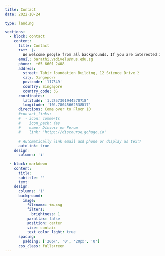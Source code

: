 ```yaml
---
title: Contact
date: 2022-10-24

type: landing

sections:
  - block: contact
    content:
      title: Contact
      text: |-
        We welcome people from all backgrounds. If you are interested in joining, working or funding with us, please contact us at.
      email: barathi.vadivelu@nus.edu.sg
      phone:  +65 6601 2408
      address:
        street: Tahir Foundation Building, 12 Science Drive 2
        city: Singapore
        postcode: '117549'
        country: Singapore
        country_code: SG
      coordinates:
        latitude: '1.2957301944570718'
        longitude: '103.78045662538017'
      directions: Come over to Floor 10
      #contact_links:
      #  - icon: comments
      #    icon_pack: fas
      #    name: Discuss on Forum
      #    link: 'https://discourse.gohugo.io'
    
      # Automatically link email and phone or display as text?
      autolink: true
    design:
      columns: '1'

  - block: markdown
    content:
      title:
      subtitle: ''
      text:
    design:
      columns: '1'
      background:
        image: 
          filename: tm.png
          filters:
            brightness: 1
          parallax: false
          position: center
          size: contain
          text_color_light: true
      spacing:
        padding: ['20px', '0', '20px', '0']
      css_class: fullscreen
---
```

